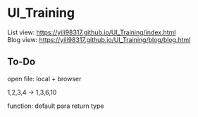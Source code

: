 # UI_Training
List view:
https://yili98317.github.io/UI_Training/index.html  
Blog view:
https://yili98317.github.io/UI_Training/blog/blog.html


## To-Do
open file: local + browser

1,2,3,4 -> 1,3,6,10











































function:
    default para
    return type
